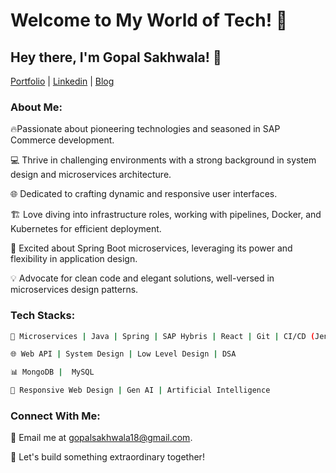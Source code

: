 # Welcome to My World of Tech! 🚀

## Hey there, I'm Gopal Sakhwala! 👋
[Portfolio](https://gopalsakhwala.vercel.app/) | [Linkedin](https://www.linkedin.com/in/gopalsakhwala/) | [Blog](https://medium.com/@gopal.sakhwala)

### About Me:

🔥Passionate about pioneering technologies and seasoned in SAP Commerce development.

💻 Thrive in challenging environments with a strong background in system design and microservices architecture.

🌐 Dedicated to crafting dynamic and responsive user interfaces.

🏗️ Love diving into infrastructure roles, working with pipelines, Docker, and Kubernetes for efficient deployment.

🌱 Excited about Spring Boot microservices, leveraging its power and flexibility in application design.

💡 Advocate for clean code and elegant solutions, well-versed in microservices design patterns.

### Tech Stacks:

```bash
🔭 Microservices | Java | Spring | SAP Hybris | React | Git | CI/CD (Jenkins, Docker, Kubernetes) | Redis

🌐 Web API | System Design | Low Level Design | DSA

📊 MongoDB |  MySQL

🔧 Responsive Web Design | Gen AI | Artificial Intelligence
```


### Connect With Me:

📧 Email me at gopalsakhwala18@gmail.com.

🚀 Let's build something extraordinary together!
